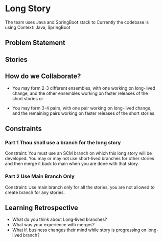 # Long Story

The team uses Java and SpringBoot stack to Currently the codebase is using 
Context: Java, SpringBoot


## Problem Statement

## Stories

## How do we Collaborate?
* You may form 2-3 different ensembles, with one working on long-lived change, and the other ensembles working on faster releases of the short stories or

* You may form 3-4 pairs, with one pair working on long-lived change, and the   remaining pairs working on faster releases of the short stories.

## Constraints
### Part 1 Thou shall use a branch for the long story
Constraint: You must use an SCM branch on which this long story will be developed.  You may or may not use short-lived branches for other stories and then merge it back to main when you are done with that story.


### Part 2 Use Main Branch Only
Constraint: Use main branch only for all the stories, you are not allowed to create branch for any stories.


## Learning Retrospective
* What do you think about Long-lived branches?
* What was your experience with merges?
* What if, business changes their mind while story is progressing on long-lived branch?


